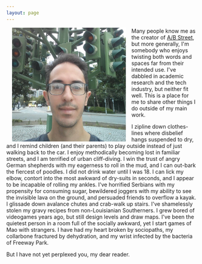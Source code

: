 ```yaml
---
layout: page
---
```


<img style="float: left;" width="300" hspace="15" src="london_face.jpg"> Many people know me as the creator of [A/B Street](abstreet.org), but more generally, I'm somebody who enjoys twisting both words and spaces far from their intended use. I've dabbled in academic research and the tech industry, but neither fit well. This is a place for me to share other things I do outside of my main work.

I zipline down clothes-lines where disbelief hangs suspended to dry, and I remind children (and their parents) to play outside instead of just walking back to the car. I enjoy methodically becoming lost in familiar streets, and I am terrified of urban cliff-diving. I win the trust of angry German shepherds with my eagerness to roll in the mud, and I can out-bark the fiercest of poodles. I did not drink water until I was 18. I can lick my elbow, contort into the most awkward of dry-suits in seconds, and I appear to be incapable of rolling my ankles. I've horrified Serbians with my propensity for consuming sugar, bewildered joggers with my ability to see the invisible lava on the ground, and persuaded friends to overflow a kayak. I glissade down avalance chutes and crab-walk up stairs. I've shamelessly stolen my gravy recipes from non-Louisianian Southerners. I grew bored of videogames years ago, but still design levels and draw maps. I've been the quietest person in a room full of the socially awkward, yet I start games of Mao with strangers. I have had my heart broken by sociopaths, my collarbone fractured by dehydration, and my wrist infected by the bacteria of Freeway Park.

But I have not yet perplexed you, my dear reader.
